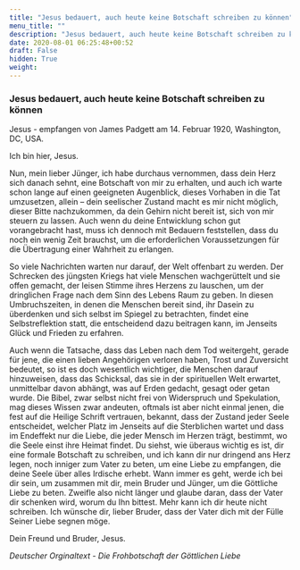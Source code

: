 ```yaml
---
title: "Jesus bedauert, auch heute keine Botschaft schreiben zu können"
menu_title: ""
description: "Jesus bedauert, auch heute keine Botschaft schreiben zu können"
date: 2020-08-01 06:25:48+00:52
draft: False
hidden: True
weight:
---
```

### Jesus bedauert, auch heute keine Botschaft schreiben zu können

Jesus - empfangen von James Padgett am 14. Februar 1920, Washington, DC, USA.

Ich bin hier, Jesus.

Nun, mein lieber Jünger, ich habe durchaus vernommen, dass dein Herz sich danach sehnt, eine Botschaft von mir zu erhalten, und auch ich warte schon lange auf einen geeigneten Augenblick, dieses Vorhaben in die Tat umzusetzen, allein – dein seelischer Zustand macht es mir nicht möglich, dieser Bitte nachzukommen, da dein Gehirn nicht bereit ist, sich von mir steuern zu lassen. Auch wenn du deine Entwicklung schon gut vorangebracht hast, muss ich dennoch mit Bedauern feststellen, dass du noch ein wenig Zeit brauchst, um die erforderlichen Voraussetzungen für die Übertragung einer Wahrheit zu erlangen.

So viele Nachrichten warten nur darauf, der Welt offenbart zu werden. Der Schrecken des jüngsten Kriegs hat viele Menschen wachgerüttelt und sie offen gemacht, der leisen Stimme ihres Herzens zu lauschen, um der dringlichen Frage nach dem Sinn des Lebens Raum zu geben. In diesen Umbruchszeiten, in denen die Menschen bereit sind, ihr Dasein zu überdenken und sich selbst im Spiegel zu betrachten, findet eine Selbstreflektion statt, die entscheidend dazu beitragen kann, im Jenseits Glück und Frieden zu erfahren.

Auch wenn die Tatsache, dass das Leben nach dem Tod weitergeht, gerade für jene, die einen lieben Angehörigen verloren haben, Trost und Zuversicht bedeutet, so ist es doch wesentlich wichtiger, die Menschen darauf hinzuweisen, dass das Schicksal, das sie in der spirituellen Welt erwartet, unmittelbar davon abhängt, was auf Erden gedacht, gesagt oder getan wurde. Die Bibel, zwar selbst nicht frei von Widerspruch und Spekulation, mag dieses Wissen zwar andeuten, oftmals ist aber nicht einmal jenen, die fest auf die Heilige Schrift vertrauen, bekannt, dass der Zustand jeder Seele entscheidet, welcher Platz im Jenseits auf die Sterblichen wartet und dass im Endeffekt nur die Liebe, die jeder Mensch im Herzen trägt, bestimmt, wo die Seele einst ihre Heimat findet. Du siehst, wie überaus wichtig es ist, dir eine formale Botschaft zu schreiben, und ich kann dir nur dringend ans Herz legen, noch inniger zum Vater zu beten, um eine Liebe zu empfangen, die deine Seele über alles Irdische erhebt. Wann immer es geht, werde ich bei dir sein, um zusammen mit dir, mein Bruder und Jünger, um die Göttliche Liebe zu beten. Zweifle also nicht länger und glaube daran, dass der Vater dir schenken wird, worum du Ihn bittest. Mehr kann ich dir heute nicht schreiben. Ich wünsche dir, lieber Bruder, dass der Vater dich mit der Fülle Seiner Liebe segnen möge.  

Dein Freund und Bruder, Jesus.

*Deutscher Orginaltext - Die Frohbotschaft der Göttlichen Liebe*
